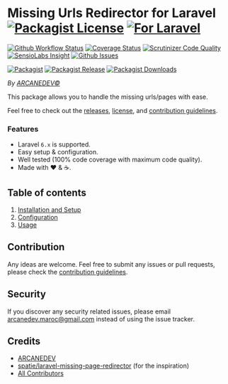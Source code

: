 # Missing Urls Redirector for Laravel  [![Packagist License][badge_license]](LICENSE.md) [![For Laravel][badge_laravel]][link-github-repo]

[![Github Workflow Status][badge_build]][link-github-status]
[![Coverage Status][badge_coverage]][link-scrutinizer]
[![Scrutinizer Code Quality][badge_quality]][link-scrutinizer]
[![SensioLabs Insight][badge_insight]][link-insight]
[![Github Issues][badge_issues]][link-github-issues]

[![Packagist][badge_package]][link-packagist]
[![Packagist Release][badge_release]][link-packagist]
[![Packagist Downloads][badge_downloads]][link-packagist]

*By [ARCANEDEV&copy;](http://www.arcanedev.net/)*

This package allows you to handle the missing urls/pages with ease.

Feel free to check out the [releases](https://github.com/ARCANEDEV/MissingUrlsRedirector/releases), [license](LICENSE.md), and [contribution guidelines](CONTRIBUTING.md).

### Features

  * Laravel `6.x` is supported.
  * Easy setup & configuration.
  * Well tested (100% code coverage with maximum code quality).
  * Made with :heart: &amp; :coffee:.

## Table of contents

  1. [Installation and Setup](_docs/1-Installation-and-Setup.md)
  2. [Configuration](_docs/2-Configuration.md)
  3. [Usage](_docs/3-Usage.md)

## Contribution

Any ideas are welcome. Feel free to submit any issues or pull requests, please check the [contribution guidelines](CONTRIBUTING.md).

## Security

If you discover any security related issues, please email arcanedev.maroc@gmail.com instead of using the issue tracker.

## Credits

- [ARCANEDEV][link-author]
- [spatie/laravel-missing-page-redirector](https://github.com/spatie/laravel-missing-page-redirector) (for the inspiration)
- [All Contributors][link-contributors]

[badge_license]:     https://img.shields.io/packagist/l/arcanedev/missing-urls-redirector.svg?style=flat-square
[badge_laravel]:     https://img.shields.io/badge/Laravel-6.x-orange.svg?style=flat-square
[badge_build]:       https://img.shields.io/github/workflow/status/ARCANEDEV/MissingUrlsRedirector/run-tests?style=flat-square
[badge_coverage]:    https://img.shields.io/scrutinizer/coverage/g/ARCANEDEV/MissingUrlsRedirector.svg?style=flat-square
[badge_quality]:     https://img.shields.io/scrutinizer/g/ARCANEDEV/MissingUrlsRedirector.svg?style=flat-square
[badge_insight]:     https://img.shields.io/sensiolabs/i/172fae7e-c87b-4c8f-95bc-5425d548208b.svg?style=flat-square
[badge_issues]:      https://img.shields.io/github/issues/ARCANEDEV/MissingUrlsRedirector.svg?style=flat-square
[badge_package]:     https://img.shields.io/badge/package-arcanedev/missing--urls--redirector-blue.svg?style=flat-square
[badge_release]:     https://img.shields.io/packagist/v/arcanedev/missing-urls-redirector.svg?style=flat-square
[badge_downloads]:   https://img.shields.io/packagist/dt/arcanedev/missing-urls-redirector.svg?style=flat-square

[link-author]:        https://github.com/arcanedev-maroc
[link-github-repo]:   https://github.com/ARCANEDEV/MissingUrlsRedirector
[link-github-status]: https://github.com/ARCANEDEV/MissingUrlsRedirector/actions
[link-github-issues]: https://github.com/ARCANEDEV/MissingUrlsRedirector/issues
[link-contributors]:  https://github.com/ARCANEDEV/MissingUrlsRedirector/graphs/contributors
[link-packagist]:     https://packagist.org/packages/arcanedev/missing-urls-redirector
[link-scrutinizer]:   https://scrutinizer-ci.com/g/ARCANEDEV/MissingUrlsRedirector/?branch=master
[link-insight]:       https://insight.sensiolabs.com/projects/172fae7e-c87b-4c8f-95bc-5425d548208b
